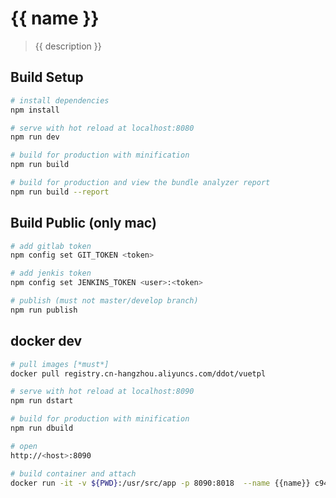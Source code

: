 # {{ name }}

> {{ description }}

## Build Setup

``` bash
# install dependencies
npm install

# serve with hot reload at localhost:8080
npm run dev

# build for production with minification
npm run build

# build for production and view the bundle analyzer report
npm run build --report
```

## Build Public (only mac)

```bash
# add gitlab token 
npm config set GIT_TOKEN <token>

# add jenkis token 
npm config set JENKINS_TOKEN <user>:<token>

# publish (must not master/develop branch)
npm run publish
```

## docker dev

``` bash
# pull images [*must*]
docker pull registry.cn-hangzhou.aliyuncs.com/ddot/vuetpl

# serve with hot reload at localhost:8090
npm run dstart

# build for production with minification
npm run dbuild

# open
http://<host>:8090

# build container and attach
docker run -it -v ${PWD}:/usr/src/app -p 8090:8018  --name {{name}} c94d71f7deff sh
```
